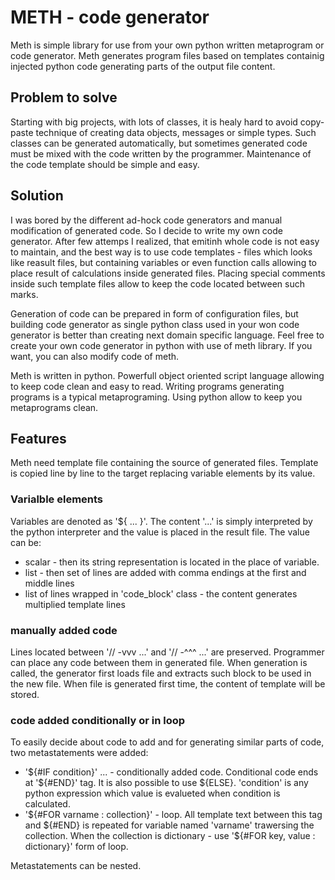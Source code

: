 # METH - code generator

Meth is simple library for use from your own python written metaprogram 
or code generator. Meth generates program files based on templates containig
injected python code generating parts of the output file content. 

## Problem to solve

Starting with big projects, with lots of classes, it is healy hard to avoid
copy-paste technique of creating data objects, messages or simple types. 
Such classes can be generated automatically, but sometimes generated code 
must be mixed with the code written by the programmer. Maintenance of the 
code template should be simple and easy. 

## Solution

I was bored by the different ad-hock code generators and manual modification
of generated code. So I decide to write my own code generator. After few attemps
I realized, that emitinh whole code is not easy to maintain, and the best way is to 
use code templates - files which looks like reasult files, but containing 
variables or even function calls allowing to place result of calculations inside
generated files. Placing special comments inside such template files allow to 
keep the code located between such marks. 

Generation of code can be prepared in form of configuration files, but building 
code generator as single python class used in your won code generator is better 
than creating next domain specific language. Feel free to create your own code 
generator in python with use of meth library. If you want, you can also modify 
code of meth. 

Meth is written in python. Powerfull object oriented script language allowing to 
keep code clean and easy to read. Writing programs generating programs is a 
typical metaprograming. Using python allow to keep you metaprograms clean.

## Features

Meth need template file containing the source of generated files. Template is 
copied line by line to the target replacing variable elements by its value. 

### Varialble elements

Variables are denoted as '${ ... }'. The content '...' is simply interpreted 
by the python interpreter and the value is placed in the result file. The value can be: 
- scalar - then its string representation is located in the place of variable.
- list - then set of lines are added with comma endings at the first and middle lines
- list of lines wrapped in 'code_block' class - the content generates multiplied template lines

### manually added code

Lines located between '// -vvv ...' and '// -^^^ ...' are preserved. Programmer can place 
any code between them in generated file. When generation is called, the generator first loads
file and extracts such block to be used in the new file. When file is generated first time, the 
content of template will be stored.

### code added conditionally or in loop

To easily decide about code to add and for generating similar parts of code, two metastatements 
were added:
 - '${#IF condition}' ... - conditionally added code. Conditional code ends at '${#END}' tag. 
   It is also possible to use ${ELSE}. 'condition' is any python expression which value is 
   evalueted when condition is calculated.
 - '${#FOR varname : collection}' - loop. All template text between this tag and ${#END} is repeated
   for variable named 'varname' trawersing the collection. When the collection is dictionary - 
   use '${#FOR key, value : dictionary}' form of loop.

Metastatements can be nested.
